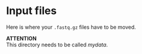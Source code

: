 # Input files 

Here is where your ```.fastq.gz``` files have to be moved. 

**ATTENTION** </br>
This directory needs to be called *mydata*.
